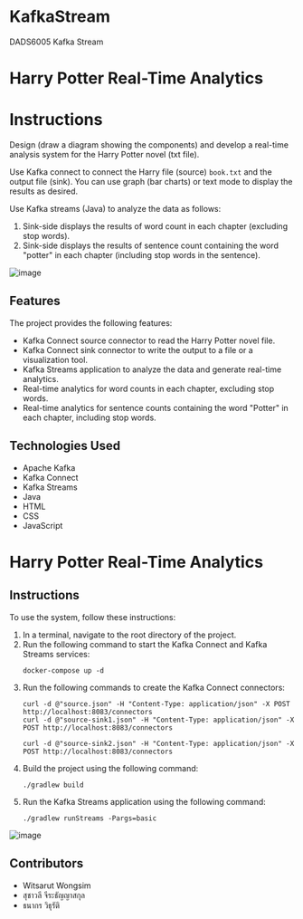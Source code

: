 # KafkaStream
DADS6005 Kafka Stream

<!DOCTYPE html>
<html>
  <head>
    <meta charset="UTF-8">
    <h1>Harry Potter Real-Time Analytics</h1>
  </head>
  <body>
    <h1>Instructions</h1>
    <p>Design (draw a diagram showing the components) and develop a real-time analysis system for the Harry Potter novel (txt file).</p>
    <p>Use Kafka connect to connect the Harry file (source) <code>book.txt</code> and the output file (sink). You can use graph (bar charts) or text mode to display the results as desired.</p>
    <p>Use Kafka streams (Java) to analyze the data as follows:</p>
    <ol>
      <li>Sink-side displays the results of word count in each chapter (excluding stop words).</li>
      <li>Sink-side displays the results of sentence count containing the word "potter" in each chapter (including stop words in the sentence).</li>
    </ol>
   
</html>

![image](https://user-images.githubusercontent.com/61573397/232391863-30aa8533-fa49-4dfa-b408-29c25e523bca.png)

 

<h2>Features</h2>
<p>The project provides the following features:</p>
<ul>
	<li>Kafka Connect source connector to read the Harry Potter novel file.</li>
	<li>Kafka Connect sink connector to write the output to a file or a visualization tool.</li>
	<li>Kafka Streams application to analyze the data and generate real-time analytics.</li>
	<li>Real-time analytics for word counts in each chapter, excluding stop words.</li>
	<li>Real-time analytics for sentence counts containing the word "Potter" in each chapter, including stop words.</li>
</ul>

<h2>Technologies Used</h2>
<ul>
	<li>Apache Kafka</li>
	<li>Kafka Connect</li>
	<li>Kafka Streams</li>
	<li>Java</li>
	<li>HTML</li>
	<li>CSS</li>
	<li>JavaScript</li>

</ul>



<h1>Harry Potter Real-Time Analytics</h1>
<h2>Instructions</h2>
<p>To use the system, follow these instructions:</p>
<ol>
<li>In a terminal, navigate to the root directory of the project.</li>
<li>Run the following command to start the Kafka Connect and Kafka Streams services:</li>
<pre><code>docker-compose up -d</code></pre>
<li>Run the following commands to create the Kafka Connect connectors:</li>
<pre><code>curl -d @"source.json" -H "Content-Type: application/json" -X POST http://localhost:8083/connectors
curl -d @"source-sink1.json" -H "Content-Type: application/json" -X POST http://localhost:8083/connectors</code></pre>
<pre><code>curl -d @"source-sink2.json" -H "Content-Type: application/json" -X POST http://localhost:8083/connectors</code></pre>
<li>Build the project using the following command:</li>
<pre><code>./gradlew build</code></pre>
<li>Run the Kafka Streams application using the following command:</li>
<pre><code>./gradlew runStreams -Pargs=basic</code></pre>
</ol>
	
 
![image](https://user-images.githubusercontent.com/61573397/232398358-017bc70b-7c29-4332-acc5-b67ef3c1e062.png)
 
<h2>Contributors</h2> 
<ul>
	<li>Witsarut Wongsim</li>
	<li>สุชาวลี จีระธัญญาสกุล</li>
	<Li>ธนากร วิธุรัติ</Li>
</ul>


